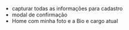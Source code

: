 - capturar todas as informações para cadastro
- modal de confirmação
- Home com minha foto e a Bio e cargo atual